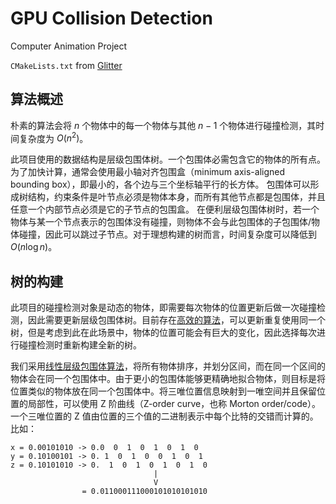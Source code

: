 # GPU Collision Detection

Computer Animation Project

`CMakeLists.txt` from [Glitter](http://polytonic.github.io/Glitter/)



## 算法概述

朴素的算法会将 $n$ 个物体中的每一个物体与其他 $n-1$ 个物体进行碰撞检测，其时间复杂度为 $O(n^2)$。


此项目使用的数据结构是层级包围体树。一个包围体必需包含它的物体的所有点。为了加快计算，通常会使用最小轴对齐包围盒（minimum axis-aligned bounding box），即最小的，各个边与三个坐标轴平行的长方体。
包围体可以形成树结构，约束条件是叶节点必须是物体本身，而所有其他节点都是包围体，并且任意一个内部节点必须是它的子节点的包围盒。
在便利层级包围体树时，若一个物体与某一个节点表示的包围体没有碰撞，则物体不会与此包围体的子包围体/物体碰撞，因此可以跳过子节点。对于理想构建的树而言，时间复杂度可以降低到 $O(n\log n)$。

## 树的构建

此项目的碰撞检测对象是动态的物体，即需要每次物体的位置更新后做一次碰撞检测，因此需要更新层级包围体树。目前存在[高效的算法](https://web.archive.org/web/20140113213158/http://visual-computing.intel-research.net/publications/papers/2008/async/AsyncBVHJournal2008.pdf)，可以更新重复使用同一个树，但是考虑到此在此场景中，物体的位置可能会有巨大的变化，因此选择每次进行碰撞检测时重新构建全新的树。

我们采用[线性层级包围体算法](https://luebke.us/publications/eg09.pdf)，将所有物体排序，并划分区间，而在同一个区间的物体会在同一个包围体中。由于更小的包围体能够更精确地拟合物体，则目标是将位置类似的物体放在同一个包围体中。将三唯位置信息映射到一唯空间并且保留位置的局部性，可以使用 Z 阶曲线（Z-order curve，也称 Morton order/code）。一个三唯位置的 Z 值由位置的三个值的二进制表示中每个比特的交错而计算的。比如：

```
x = 0.00101010 -> 0.0  0  1  0  1  0  1  0
y = 0.10100101 -> 0. 1  0  1  0  0  1  0  1
z = 0.10101010 -> 0.  1  0  1  0  1  0  1  0
                                |
                                V
                = 0.011000111000101010101010
```